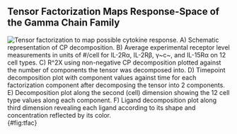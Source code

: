 ## Tensor Factorization Maps Response-Space of the Gamma Chain Family

![**Tensor factorization to map possible cytokine response.** A) Schematic representation of CP decomposition.  B) Average experimental receptor level measurements in units of #/cell for IL-2Rα, IL-2Rβ, γ~c~, and IL-15Rα on 12 cell types. C) $R^2X$ using non-negative CP decomposition plotted against the number of components the tensor was decomposed into. D) Timepoint decomposition plot with component values against time for each factorization component after decomposing the tensor into 2 components. E) Decomposition plot along the second (cell) dimension showing the 12 cell type values along each component. F) Ligand decomposition plot along third dimension revealing each ligand according to its shape and concentration reflected by its color.](./Figures/figure3.svg){#fig:tfac}
